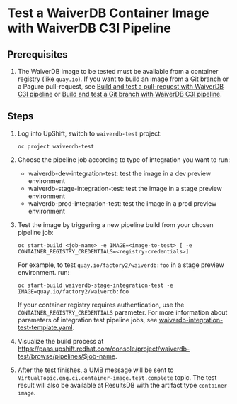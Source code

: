 # Test a WaiverDB Container Image with WaiverDB C3I Pipeline

## Prerequisites
1. The WaiverDB image to be tested must be available from a container registry (like `quay.io`). If you want to build an image from a Git branch or a Pagure pull-request, see [Build and test a pull-request with WaiverDB C3I pipeline](./pipeline-build-and-test-pr.md) or [Build and test a Git branch with WaiverDB C3I pipeline](./pipeline-build-and-test-branch.md).

## Steps

1. Log into UpShift, switch to `waiverdb-test` project:

    ```
    oc project waiverdb-test
    ```

2. Choose the pipeline job according to type of integration you want to run:
    - waiverdb-dev-integration-test: test the image in a dev preview environment
    - waiverdb-stage-integration-test: test the image in a stage preview environment
    - waiverdb-prod-integration-test: test the image in a prod preview environment

3. Test the image by triggering a new pipeline build from your chosen pipeline job:

    ```
    oc start-build <job-name> -e IMAGE=<image-to-test> [ -e CONTAINER_REGISTRY_CREDENTIALS=<registry-credentials>]
    ```

    For example, to test `quay.io/factory2/waiverdb:foo` in a stage preview environment. run:

    ```
    oc start-build waiverdb-stage-integration-test -e IMAGE=quay.io/factory2/waiverdb:foo
    ```

    If your container registry requires authentication, use the `CONTAINER_REGISTRY_CREDENTIALS` parameter.
    For more information about parameters of integration test pipeline jobs, see  [waiverdb-integration-test-template.yaml](../pipelines/templates/waiverdb-integration-test-template.yaml).

4. Visualize the build process at https://paas.upshift.redhat.com/console/project/waiverdb-test/browse/pipelines/$job-name.

5. After the test finishes, a UMB message will be sent to `VirtualTopic.eng.ci.container-image.test.complete` topic. The test result will also be available at ResultsDB with the artifact type `container-image`. 